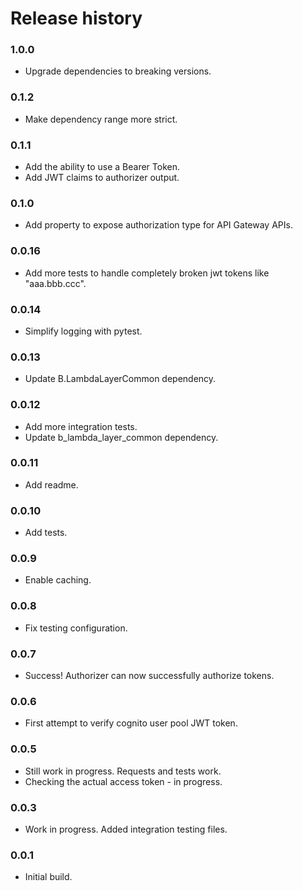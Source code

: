 # Release history

### 1.0.0
* Upgrade dependencies to breaking versions.

### 0.1.2
* Make dependency range more strict.

### 0.1.1
* Add the ability to use a Bearer Token.
* Add JWT claims to authorizer output.

### 0.1.0
* Add property to expose authorization type for API Gateway APIs.

### 0.0.16
* Add more tests to handle completely broken jwt tokens like "aaa.bbb.ccc".

### 0.0.14
* Simplify logging with pytest.

### 0.0.13
* Update B.LambdaLayerCommon dependency.

### 0.0.12
* Add more integration tests.
* Update b_lambda_layer_common dependency.

### 0.0.11
* Add readme.

### 0.0.10
* Add tests.

### 0.0.9
* Enable caching.

### 0.0.8
* Fix testing configuration.

### 0.0.7
* Success! Authorizer can now successfully authorize tokens.

### 0.0.6
* First attempt to verify cognito user pool JWT token.

### 0.0.5
* Still work in progress. Requests and tests work. 
* Checking the actual access token - in progress.

### 0.0.3
* Work in progress. Added integration testing files.

### 0.0.1
* Initial build.
